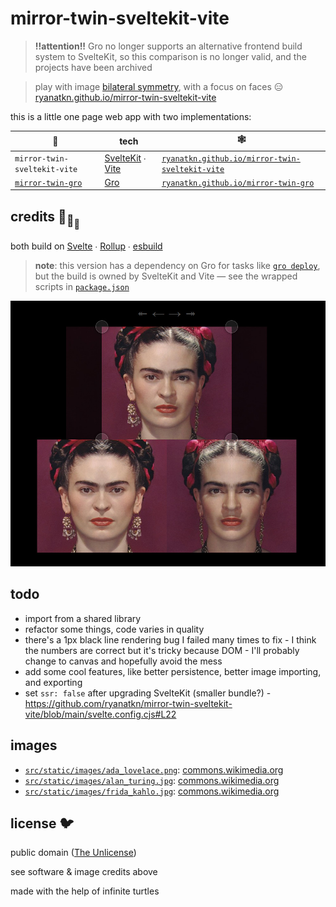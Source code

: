 # mirror-twin-sveltekit-vite

> **!!attention!!** Gro no longer supports an alternative frontend build system to SvelteKit,
> so this comparison is no longer valid, and the projects have been archived

> play with image
> [bilateral symmetry](https://en.wikipedia.org/wiki/Symmetry_in_biology#Bilateral_symmetry),
> with a focus on faces 😑
> [ryanatkn.github.io/mirror-twin-sveltekit-vite](https://ryanatkn.github.io/mirror-twin-sveltekit-vite)

this is a little one page web app with two implementations:

| 🐢                                                               | tech                                                                                  | 🕸️                                                                                                       |
| ---------------------------------------------------------------- | ------------------------------------------------------------------------------------- | -------------------------------------------------------------------------------------------------------- |
| `mirror-twin-sveltekit-vite`                                     | [SvelteKit](https://github.com/sveltejs/kit) ∙ [Vite](https://github.com/vitejs/vite) | [`ryanatkn.github.io/mirror-twin-sveltekit-vite`](https://ryanatkn.github.io/mirror-twin-sveltekit-vite) |
| [`mirror-twin-gro`](https://github.com/ryanatkn/mirror-twin-gro) | [Gro](https://github.com/feltcoop/gro)                                                | [`ryanatkn.github.io/mirror-twin-gro`](https://ryanatkn.github.io/mirror-twin-gro)                       |

## credits 🐢<sub>🐢</sub><sub><sub>🐢</sub></sub>

both build on [Svelte](https://github.com/sveltejs/svelte) ∙
[Rollup](https://github.com/rollup/rollup) ∙
[esbuild](https://github.com/evanw/esbuild)

> **note**: this version has a dependency on Gro for tasks like
> [`gro deploy`](https://github.com/feltcoop/gro/blob/main/src/docs/deploy.md),
> but the build is owned by SvelteKit and Vite —
> see the wrapped scripts in [`package.json`](package.json)

![example screenshot of Frida Kahlo mirrored](src/static/images/screenshot_frida_mirrored.jpg)

## todo

- import from a shared library
- refactor some things, code varies in quality
- there's a 1px black line rendering bug I failed many times to fix -
  I think the numbers are correct but it's tricky because DOM -
  I'll probably change to canvas and hopefully avoid the mess
- add some cool features, like better persistence, better image importing, and exporting
- set `ssr: false` after upgrading SvelteKit (smaller bundle?) -
  https://github.com/ryanatkn/mirror-twin-sveltekit-vite/blob/main/svelte.config.cjs#L22

## images

- [`src/static/images/ada_lovelace.png`](/src/static/images/ada_lovelace.png):
  [commons.wikimedia.org](https://commons.wikimedia.org/wiki/File:Ada_Byron_daguerreotype_by_Antoine_Claudet_1843_or_1850_-_cropped.png)
- [`src/static/images/alan_turing.jpg`](/src/static/images/alan_turing.jpg):
  [commons.wikimedia.org](<https://commons.wikimedia.org/wiki/File:Code_breaker_-_Alan_Turing%27s_Life_and_Legacy_at_London_Science_Museum_(Ank_Kumar)_03.jpg>)
- [`src/static/images/frida_kahlo.jpg`](/src/static/images/frida_kahlo.jpg):
  [commons.wikimedia.org](<https://commons.wikimedia.org/wiki/File:Mostra_di_Frida_Kahlo_al_Mudec_di_Milano_3_maggio_2018_(12).jpg>)

## license 🐦

public domain ([The Unlicense](license))

see software & image credits above

made with the help of infinite turtles
